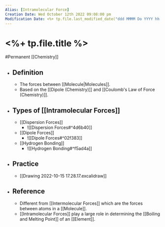 ```yaml
---
Alias: [Intramolecular Force]
Creation Date: Wed October 12th 2022 09:08:00 pm 
Modification Date: <%+ tp.file.last_modified_date("ddd MMMM Do YYYY hh:mm:ss a") %>
---
```

# <%+ tp.file.title %>
#Permanent [[Chemistry]]

- ## Definition
	- The forces between [[Molecule|Molecules]].
	- Based on the [[Dipole (Chemistry)]] and [[Coulomb's Law of Force (Chemistry)]].
- ## Types of [[Intramolecular Forces]]
	- [[Dispersion Forces]]
		- ![[Dispersion Forces#^4d6b40]]
	- [[Dipole Forces]]
		- ![[Dipole Forces#^02f383]]
	- [[Hydrogen Bonding]]
		- ![[Hydrogen Bonding#^f5ad4a]]
- ## Practice
	- [[Drawing 2022-10-15 17.28.17.excalidraw]]
- ## Reference
	- Different  from [[Intermolecular Forces]] which are the forces between atoms in a [[Molecule]].
	- [[Intramolecular Forces]] play a large role in determining the [[Boiling and Melting Point]] of an [[Element]].